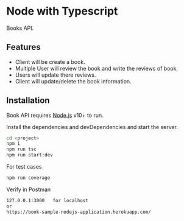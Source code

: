 # Node with Typescript

Books API.

## Features

- Client will be create a book.
- Multiple User will review the book and write the reviews of book.
- Users will update there reviews.
- Client will update/delete the book information.

## Installation

Book API requires [Node.js](https://nodejs.org/) v10+ to run.

Install the dependencies and devDependencies and start the server.

```sh
cd <project>
npm i
npm run tsc
npm run start:dev
```

For test cases

```sh
npm run coverage
```

Verify in Postman

```sh
127.0.0.1:3000   for localhost
or
https://book-sample-nodejs-application.herokuapp.com/
```
